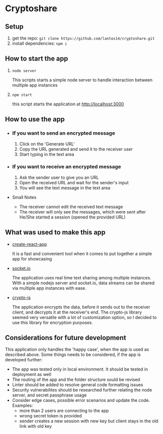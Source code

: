 # Cryptoshare

## Setup

1. get the repo: `git clone https://github.com/lantos14/cryptoshare.git`
2. install dependencies: `npm i`

## How to start the app

1. `node server`

    This scripts starts a simple node server to handle interaction between multiple app instances

2. `npm start`

    this script starts the application at [http://localhost:3000](http://localhost:3000)

## How to use the app

- ### If you want to send an encrypted message

    1. Click on the 'Generate URL'
    2. Copy the URL generated and send it to the receiver user
    3. Start typing in the text area

- ### If you want to receive an encrypted message

    1. Ask the sender user to give you an URL
    2. Open the received URL and wait for the sender's input
    3. You will see the text message in the text area


- Small Notes

    - The receiver cannot edit the received text message
    - The receiver will only see the messages, which were sent after He/She started a session (opened the provided URL)

## What was used to make this app

- [create-react-app](https://github.com/facebook/create-react-app)

    It is a fast and convenient tool when it comes to put together a simple app for showcasing

- [socket.io](https://socket.io/)

    The application uses real time text sharing among multiple instances. With a simple nodejs server and socket.io,
    data streams can be shared via multiple app instances with ease.
  
- [crypto-js](https://github.com/brix/crypto-js)

    The application encrypts the data, before it sends out to the receiver client, and decrypts it at the receiver's end. The crypto-js library seemed very versatile with a lot of customization option, so I decided to use this library for encryption purposes.

## Considerations for future development

This application only handles the 'happy case', when the app is used as described above. Some things needs to be considered, if the app is developed further:

  - The app was tested only in local environment. It should be tested in deployment as well
  - The routing of the app and the folder structure sould be revised
  - Linter should be added to resolve general code formatting issues
  - Security vulnerabilites should be researched further relating the node server, and secret passphrase usage
  - Consider edge cases, possible error scenarios and update the code. Examples: 
      - more than 2 users are connecting to the app
      - wrong secret token is provided
      - sender creates a new session with new key but client stays in the old link with old key
